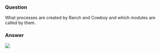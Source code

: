 ### Question
What processes are created by Ranch and Cowboy and which modules are
called by them.


### Answer
![](img9105293199292996530.jpg)


